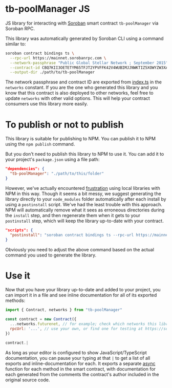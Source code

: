 # tb-poolManager JS

JS library for interacting with [Soroban](https://soroban.stellar.org/) smart contract `tb-poolManager` via Soroban RPC.

This library was automatically generated by Soroban CLI using a command similar to:

```bash
soroban contract bindings ts \
  --rpc-url https://mainnet.sorobanrpc.com \
  --network-passphrase "Public Global Stellar Network ; September 2015" \
  --contract-id CBQ7KII3OETETYM65TFJT2YPVFFK42V4WUBIMJJNWKTIZ5XOWYZW3XAO \
  --output-dir ./path/to/tb-poolManager
```

The network passphrase and contract ID are exported from [index.ts](./src/index.ts) in the `networks` constant. If you are the one who generated this library and you know that this contract is also deployed to other networks, feel free to update `networks` with other valid options. This will help your contract consumers use this library more easily.

# To publish or not to publish

This library is suitable for publishing to NPM. You can publish it to NPM using the `npm publish` command.

But you don't need to publish this library to NPM to use it. You can add it to your project's `package.json` using a file path:

```json
"dependencies": {
  "tb-poolManager": "./path/to/this/folder"
}
```

However, we've actually encountered [frustration](https://github.com/stellar/soroban-example-dapp/pull/117#discussion_r1232873560) using local libraries with NPM in this way. Though it seems a bit messy, we suggest generating the library directly to your `node_modules` folder automatically after each install by using a `postinstall` script. We've had the least trouble with this approach. NPM will automatically remove what it sees as erroneous directories during the `install` step, and then regenerate them when it gets to your `postinstall` step, which will keep the library up-to-date with your contract.

```json
"scripts": {
  "postinstall": "soroban contract bindings ts --rpc-url https://mainnet.sorobanrpc.com --network-passphrase \"Public Global Stellar Network ; September 2015\" --id CBQ7KII3OETETYM65TFJT2YPVFFK42V4WUBIMJJNWKTIZ5XOWYZW3XAO --name tb-poolManager"
}
```

Obviously you need to adjust the above command based on the actual command you used to generate the library.

# Use it

Now that you have your library up-to-date and added to your project, you can import it in a file and see inline documentation for all of its exported methods:

```js
import { Contract, networks } from "tb-poolManager"

const contract = new Contract({
  ...networks.futurenet, // for example; check which networks this library exports
  rpcUrl: '...', // use your own, or find one for testing at https://soroban.stellar.org/docs/reference/rpc#public-rpc-providers
})

contract.|
```

As long as your editor is configured to show JavaScript/TypeScript documentation, you can pause your typing at that `|` to get a list of all exports and inline-documentation for each. It exports a separate [async](https://developer.mozilla.org/en-US/docs/Web/JavaScript/Reference/Statements/async_function) function for each method in the smart contract, with documentation for each generated from the comments the contract's author included in the original source code.
